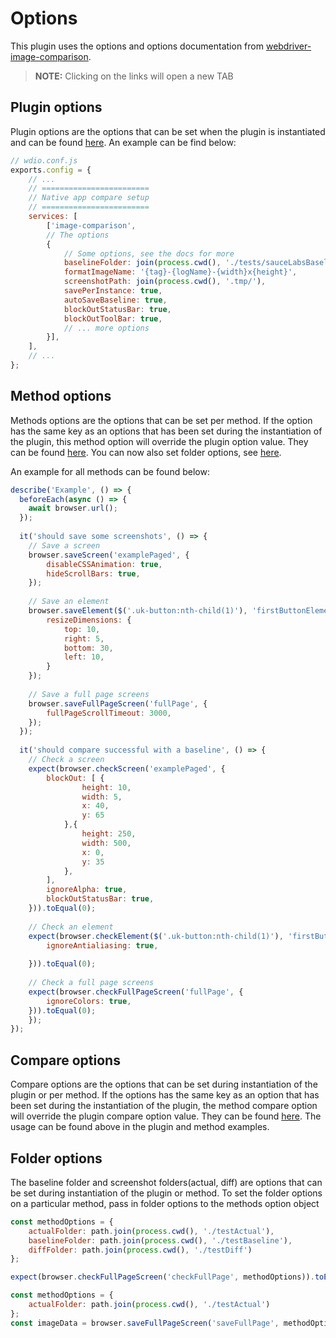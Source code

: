 # Options
This plugin uses the options and options documentation from [webdriver-image-comparison](https://github.com/wswebcreation/webdriver-image-comparison).

> **NOTE:** Clicking on the links will open a new TAB 

## Plugin options
Plugin options are the options that can be set when the plugin is instantiated and can be found <a href="https://github.com/wswebcreation/webdriver-image-comparison/blob/master/docs/OPTIONS.md#plugin-options" target="_blank">here</a>.
An example can be find below:

```js
// wdio.conf.js
exports.config = {
    // ...
    // ========================
    // Native app compare setup
    // ========================
    services: [ 
        ['image-comparison', 
        // The options
        {
            // Some options, see the docs for more
            baselineFolder: join(process.cwd(), './tests/sauceLabsBaseline/'),
            formatImageName: '{tag}-{logName}-{width}x{height}',
            screenshotPath: join(process.cwd(), '.tmp/'),
            savePerInstance: true,
            autoSaveBaseline: true,
            blockOutStatusBar: true,
            blockOutToolBar: true,
            // ... more options
        }], 
    ],
    // ...
};
```

## Method options
Methods options are the options that can be set per method. If the option has the same key as an options that has been set during the instantiation of the plugin, this method option will override the plugin option value.
They can be found <a href="https://github.com/wswebcreation/webdriver-image-comparison/blob/master/docs/OPTIONS.md#method-options" target="_blank">here</a>.
You can now also set folder options, see [here](#folder-options).

An example for all methods can be found below:

```js
describe('Example', () => {
  beforeEach(async () => {
    await browser.url();
  });
  
  it('should save some screenshots', () => {
  	// Save a screen
  	browser.saveScreen('examplePaged', {
  		disableCSSAnimation: true,
  		hideScrollBars: true,
  	});
  	
  	// Save an element
  	browser.saveElement($('.uk-button:nth-child(1)'), 'firstButtonElement', {
  		resizeDimensions: { 
  			top: 10, 
  			right: 5, 
  			bottom: 30, 
  			left: 10,
  		}
  	});
  	
  	// Save a full page screens
  	browser.saveFullPageScreen('fullPage', {
  		fullPageScrollTimeout: 3000,
  	});
  });
  
  it('should compare successful with a baseline', () => {
  	// Check a screen
  	expect(browser.checkScreen('examplePaged', {
  		blockOut: [ {
  				height: 10, 
  				width: 5, 
  				x: 40, 
  				y: 65
  			},{
  				height: 250, 
  				width: 500,
  				x: 0,
  				y: 35
  			},
  		],
  		ignoreAlpha: true,
  		blockOutStatusBar: true,
  	})).toEqual(0);
  	
  	// Check an element
  	expect(browser.checkElement($('.uk-button:nth-child(1)'), 'firstButtonElement', {
  		ignoreAntialiasing: true,
  		
  	})).toEqual(0);
  	
  	// Check a full page screens
  	expect(browser.checkFullPageScreen('fullPage', {
  		ignoreColors: true,
  	})).toEqual(0);
	});
});
``` 

## Compare options
Compare options are the options that can be set during instantiation of the plugin or per method. If the options has the same key as an option that has been set during the instantiation of the plugin, the method compare option will override the plugin compare option value.
They can be found <a href="https://github.com/wswebcreation/webdriver-image-comparison/blob/master/docs/OPTIONS.md#compare-options" target="_blank">here</a>.
The usage can be found above in the plugin and method examples.

## Folder options
The baseline folder and screenshot folders(actual, diff) are options that can be set during instantiation of the plugin or method. To set the folder options on a particular method, pass in folder options to the methods option object

```js
const methodOptions = {
    actualFolder: path.join(process.cwd(), './testActual'),
    baselineFolder: path.join(process.cwd(), './testBaseline'),
    diffFolder: path.join(process.cwd(), './testDiff')
};

expect(browser.checkFullPageScreen('checkFullPage', methodOptions)).toEqual(0);

const methodOptions = {
    actualFolder: path.join(process.cwd(), './testActual')
};
const imageData = browser.saveFullPageScreen('saveFullPage', methodOptions);
```
